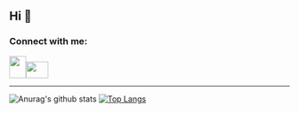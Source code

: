 ## Hi 👋

<h3 align="left">Connect with me:</h3>
<p align="left">
<a href="https://www.instagram.com/potato_232_/" target="blank"><img  src="https://raw.githubusercontent.com/rahuldkjain/github-profile-readme-generator/master/src/images/icons/Social/instagram.svg" height="40" width="30" /></a><a href="https://www.youtube.com/@potato232" target="blank"><img src="https://www.youtube.com/s/desktop/9d2e520a/img/logos/favicon_144x144.png"  height="30" width="40" /></a>
</p>
<hr>

![Anurag's github stats](https://github-readme-stats.vercel.app/api?username=potato232&count_private=true&theme=dark&show_icons=true&include_all_commits=true&show_owner=true) 
[![Top Langs](https://github-readme-stats.vercel.app/api/top-langs/?username=potato232&layout=compact&theme=dark&hide=c%23,html,cmake,css&langs_count=15)](https://github.com/anuraghazra/github-readme-stats)


